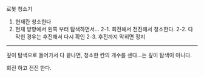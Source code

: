 로봇 청소기 

1. 현재칸 청소한다
2. 현재 방향에서 왼쪽 부터 탐색하면서...
  2-1. 회전해서 전진해서 청소한다. 
  2-2. 다 막힌 경우는 후진해서 다시 확인
  2-3. 후진까지 막히면 정지 
  
-----

깊이 탐색으로 들어가서 다 끝나면, 청소한 칸의 개수를 센다...는 깊이 탐색이 아니다.

회전 하고 전진 한다.